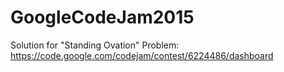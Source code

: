 # GoogleCodeJam2015
Solution for "Standing Ovation" Problem: https://code.google.com/codejam/contest/6224486/dashboard
